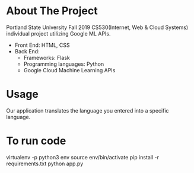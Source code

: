 # About The Project
Portland State University Fall 2019 CS530(Internet, Web & Cloud Systems) individual project utilizing Google ML APIs.
- Front End: HTML, CSS
- Back End:
  - Frameworks: Flask
  - Programming languages: Python
  - Google Cloud Machine Learning APIs
# Usage
Our application translates the language you entered into a specific language.
# To run code
virtualenv -p python3 env
source env/bin/activate
pip install -r requirements.txt
python app.py
